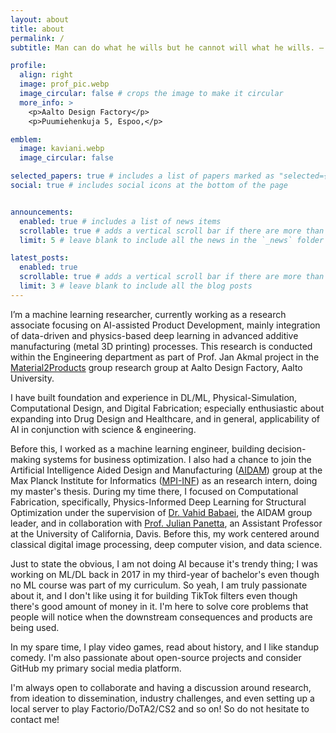 ```yaml
---
layout: about
title: about
permalink: /
subtitle: Man can do what he wills but he cannot will what he wills. — Arthur Schopenhauer

profile:
  align: right
  image: prof_pic.webp
  image_circular: false # crops the image to make it circular
  more_info: >
    <p>Aalto Design Factory</p>
    <p>Puumiehenkuja 5, Espoo,</p>

emblem:
  image: kaviani.webp
  image_circular: false

selected_papers: true # includes a list of papers marked as "selected={true}"
social: true # includes social icons at the bottom of the page


announcements:
  enabled: true # includes a list of news items
  scrollable: true # adds a vertical scroll bar if there are more than 3 news items
  limit: 5 # leave blank to include all the news in the `_news` folder

latest_posts:
  enabled: true
  scrollable: true # adds a vertical scroll bar if there are more than 3 new posts items
  limit: 3 # leave blank to include all the blog posts
---
```


I’m a machine learning researcher, currently working as a research associate focusing on AI-assisted Product Development, mainly integration of data-driven and physics-based deep learning in advanced additive manufacturing (metal 3D printing) processes. This research is conducted within the Engineering department as part of Prof. Jan Akmal project in the <a href="https://www.aalto.fi/en/department-of-energy-and-mechanical-engineering/materials-to-products">Material2Products</a> group research group at Aalto Design Factory, Aalto University.

I have built foundation and experience in DL/ML, Physical-Simulation, Computational Design, and Digital Fabrication; especially enthusiastic about expanding into Drug Design and Healthcare, and in general, applicability of AI in conjunction with science & engineering.

Before this, I worked as a machine learning engineer, building decision-making systems for business optimization. I also had a chance to join the Artificial Intelligence Aided Design and Manufacturing (<a href="https://aidam.mpi-inf.mpg.de/">AIDAM</a>) group at the Max Planck Institute for Informatics (<a href="https://www.mpi-inf.mpg.de/home/">MPI-INF</a>) as an research intern, doing my master's thesis. During my time there, I focused on Computational Fabrication, specifically, Physics-Informed Deep Learning for Structural Optimization under the supervision of <a href="https://aidam.mpi-inf.mpg.de/?view=people_vahid">Dr. Vahid Babaei</a>, the AIDAM group leader, and in collaboration with <a href="https://julianpanetta.com/">Prof. Julian Panetta</a>, an Assistant Professor at the University of California, Davis. Before this, my work centered around classical digital image processing, deep computer vision, and data science.

Just to state the obvious, I am not doing AI because it's trendy thing; I was working on ML/DL back in 2017 in my third-year of bachelor's even though no ML course was part of my curriculum. So yeah, I am truly passionate about it, and I don't like using it for building TikTok filters even though there's good amount of money in it. I'm here to solve core problems that people will notice when the downstream consequences and products are being used.

In my spare time, I play video games, read about history, and I like standup comedy. I'm also passionate about open-source projects and consider GitHub my primary social media platform.

I'm always open to collaborate and having a discussion around research, from ideation to dissemination, industry challenges, and even setting up a local server to play Factorio/DoTA2/CS2 and so on! So do not hesitate to contact me!

